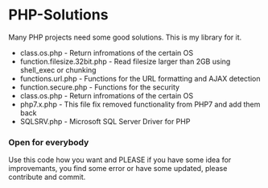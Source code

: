 # PHP-Solutions
Many PHP projects need some good solutions. This is my library for it.

- class.os.php - Return infromations of the certain OS
- function.filesize.32bit.php - Read filesize larger than 2GB using shell_exec or chunking
- functions.url.php - Functions for the URL formatting and AJAX detection
- function.secure.php - Functions for the security
- class.os.php - Return infromations of the certain OS
- php7.x.php - This file fix removed functionality from PHP7 and add them back
- SQLSRV.php - Microsoft SQL Server Driver for PHP

### Open for everybody
Use this code how you want and PLEASE if you have some idea for improvemants, you find some error or have some updated, please contribute and commit.
